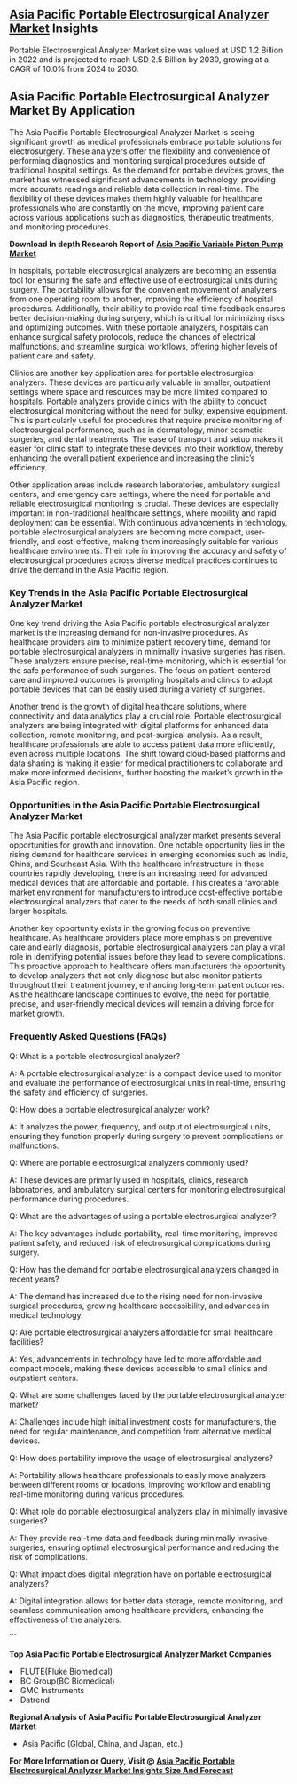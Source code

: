 <h2><a href="https://www.verifiedmarketreports.com/download-sample/?rid=353108&amp;utm_source=Github-Feb&amp;utm_medium=219" target="_blank">Asia Pacific Portable Electrosurgical Analyzer Market</a> Insights</h2><p>Portable Electrosurgical Analyzer Market size was valued at USD 1.2 Billion in 2022 and is projected to reach USD 2.5 Billion by 2030, growing at a CAGR of 10.0% from 2024 to 2030.</p><p><h2>Asia Pacific Portable Electrosurgical Analyzer Market By Application</h2> <p>The Asia Pacific Portable Electrosurgical Analyzer Market is seeing significant growth as medical professionals embrace portable solutions for electrosurgery. These analyzers offer the flexibility and convenience of performing diagnostics and monitoring surgical procedures outside of traditional hospital settings. As the demand for portable devices grows, the market has witnessed significant advancements in technology, providing more accurate readings and reliable data collection in real-time. The flexibility of these devices makes them highly valuable for healthcare professionals who are constantly on the move, improving patient care across various applications such as diagnostics, therapeutic treatments, and monitoring procedures.</p> <p><p><strong>Download In depth Research Report of <a href="https://www.verifiedmarketreports.com/download-sample/?rid=236118&amp;utm_source=Pulse-Dec&amp;utm_medium=219" target="_blank">Asia Pacific Variable Piston Pump Market</a></strong></p></p> <p>In hospitals, portable electrosurgical analyzers are becoming an essential tool for ensuring the safe and effective use of electrosurgical units during surgery. The portability allows for the convenient movement of analyzers from one operating room to another, improving the efficiency of hospital procedures. Additionally, their ability to provide real-time feedback ensures better decision-making during surgery, which is critical for minimizing risks and optimizing outcomes. With these portable analyzers, hospitals can enhance surgical safety protocols, reduce the chances of electrical malfunctions, and streamline surgical workflows, offering higher levels of patient care and safety.</p> <p>Clinics are another key application area for portable electrosurgical analyzers. These devices are particularly valuable in smaller, outpatient settings where space and resources may be more limited compared to hospitals. Portable analyzers provide clinics with the ability to conduct electrosurgical monitoring without the need for bulky, expensive equipment. This is particularly useful for procedures that require precise monitoring of electrosurgical performance, such as in dermatology, minor cosmetic surgeries, and dental treatments. The ease of transport and setup makes it easier for clinic staff to integrate these devices into their workflow, thereby enhancing the overall patient experience and increasing the clinic’s efficiency.</p> <p>Other application areas include research laboratories, ambulatory surgical centers, and emergency care settings, where the need for portable and reliable electrosurgical monitoring is crucial. These devices are especially important in non-traditional healthcare settings, where mobility and rapid deployment can be essential. With continuous advancements in technology, portable electrosurgical analyzers are becoming more compact, user-friendly, and cost-effective, making them increasingly suitable for various healthcare environments. Their role in improving the accuracy and safety of electrosurgical procedures across diverse medical practices continues to drive the demand in the Asia Pacific region.</p> <h3>Key Trends in the Asia Pacific Portable Electrosurgical Analyzer Market</h3> <p>One key trend driving the Asia Pacific portable electrosurgical analyzer market is the increasing demand for non-invasive procedures. As healthcare providers aim to minimize patient recovery time, demand for portable electrosurgical analyzers in minimally invasive surgeries has risen. These analyzers ensure precise, real-time monitoring, which is essential for the safe performance of such surgeries. The focus on patient-centered care and improved outcomes is prompting hospitals and clinics to adopt portable devices that can be easily used during a variety of surgeries.</p> <p>Another trend is the growth of digital healthcare solutions, where connectivity and data analytics play a crucial role. Portable electrosurgical analyzers are being integrated with digital platforms for enhanced data collection, remote monitoring, and post-surgical analysis. As a result, healthcare professionals are able to access patient data more efficiently, even across multiple locations. The shift toward cloud-based platforms and data sharing is making it easier for medical practitioners to collaborate and make more informed decisions, further boosting the market’s growth in the Asia Pacific region.</p> <h3>Opportunities in the Asia Pacific Portable Electrosurgical Analyzer Market</h3> <p>The Asia Pacific portable electrosurgical analyzer market presents several opportunities for growth and innovation. One notable opportunity lies in the rising demand for healthcare services in emerging economies such as India, China, and Southeast Asia. With the healthcare infrastructure in these countries rapidly developing, there is an increasing need for advanced medical devices that are affordable and portable. This creates a favorable market environment for manufacturers to introduce cost-effective portable electrosurgical analyzers that cater to the needs of both small clinics and larger hospitals.</p> <p>Another key opportunity exists in the growing focus on preventive healthcare. As healthcare providers place more emphasis on preventive care and early diagnosis, portable electrosurgical analyzers can play a vital role in identifying potential issues before they lead to severe complications. This proactive approach to healthcare offers manufacturers the opportunity to develop analyzers that not only diagnose but also monitor patients throughout their treatment journey, enhancing long-term patient outcomes. As the healthcare landscape continues to evolve, the need for portable, precise, and user-friendly medical devices will remain a driving force for market growth.</p> <h3>Frequently Asked Questions (FAQs)</h3> <p>Q: What is a portable electrosurgical analyzer?</p> <p>A: A portable electrosurgical analyzer is a compact device used to monitor and evaluate the performance of electrosurgical units in real-time, ensuring the safety and efficiency of surgeries.</p> <p>Q: How does a portable electrosurgical analyzer work?</p> <p>A: It analyzes the power, frequency, and output of electrosurgical units, ensuring they function properly during surgery to prevent complications or malfunctions.</p> <p>Q: Where are portable electrosurgical analyzers commonly used?</p> <p>A: These devices are primarily used in hospitals, clinics, research laboratories, and ambulatory surgical centers for monitoring electrosurgical performance during procedures.</p> <p>Q: What are the advantages of using a portable electrosurgical analyzer?</p> <p>A: The key advantages include portability, real-time monitoring, improved patient safety, and reduced risk of electrosurgical complications during surgery.</p> <p>Q: How has the demand for portable electrosurgical analyzers changed in recent years?</p> <p>A: The demand has increased due to the rising need for non-invasive surgical procedures, growing healthcare accessibility, and advances in medical technology.</p> <p>Q: Are portable electrosurgical analyzers affordable for small healthcare facilities?</p> <p>A: Yes, advancements in technology have led to more affordable and compact models, making these devices accessible to small clinics and outpatient centers.</p> <p>Q: What are some challenges faced by the portable electrosurgical analyzer market?</p> <p>A: Challenges include high initial investment costs for manufacturers, the need for regular maintenance, and competition from alternative medical devices.</p> <p>Q: How does portability improve the usage of electrosurgical analyzers?</p> <p>A: Portability allows healthcare professionals to easily move analyzers between different rooms or locations, improving workflow and enabling real-time monitoring during various procedures.</p> <p>Q: What role do portable electrosurgical analyzers play in minimally invasive surgeries?</p> <p>A: They provide real-time data and feedback during minimally invasive surgeries, ensuring optimal electrosurgical performance and reducing the risk of complications.</p> <p>Q: What impact does digital integration have on portable electrosurgical analyzers?</p> <p>A: Digital integration allows for better data storage, remote monitoring, and seamless communication among healthcare providers, enhancing the effectiveness of the analyzers.</p> ```</p><p><strong>Top Asia Pacific Portable Electrosurgical Analyzer Market Companies</strong></p><div data-test-id=""><p><li>FLUTE(Fluke Biomedical)</li><li> BC Group(BC Biomedical)</li><li> GMC Instruments</li><li> Datrend</li></p><div><strong>Regional Analysis of&nbsp;Asia Pacific Portable Electrosurgical Analyzer Market</strong></div><ul><li dir="ltr"><p dir="ltr">Asia Pacific (Global, China, and Japan, etc.)</p></li></ul><p><strong>For More Information or Query, Visit @&nbsp;</strong><strong><a href="https://www.verifiedmarketreports.com/product/portable-electrosurgical-analyzer-market/?utm_source=Github-Feb&amp;utm_medium=219" target="_blank">Asia Pacific Portable Electrosurgical Analyzer Market Insights Size And Forecast</a></strong></p></div><h2>&nbsp;</h2><div data-test-id="">&nbsp;</div>
